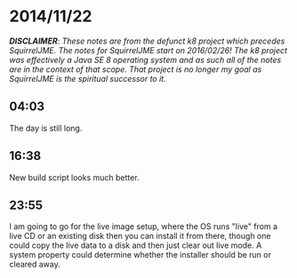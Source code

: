 # 2014/11/22

***DISCLAIMER***: _These notes are from the defunct k8 project which_
_precedes SquirrelJME. The notes for SquirrelJME start on 2016/02/26!_
_The k8 project was effectively a Java SE 8 operating system and as such_
_all of the notes are in the context of that scope. That project is no_
_longer my goal as SquirrelJME is the spiritual successor to it._

## 04:03

The day is still long.

## 16:38

New build script looks much better.

## 23:55

I am going to go for the live image setup, where the OS runs "live" from a
live CD or an existing disk then you can install it from there, though one
could copy the live data to a disk and then just clear out live mode. A system
property could determine whether the installer should be run or cleared away.


